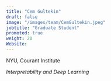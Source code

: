 ```yaml
---
title: "Cem Gultekin"
draft: false
image: "/images/team/CemGultekin.jpeg"
jobtitle: "Graduate Student"
promoted: true
weight: 20
Website: 
---
```



NYU, Courant Institute 

*Interpretability and Deep Learning*


